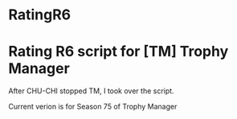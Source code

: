 # RatingR6
<h1>Rating R6 script for [TM] Trophy Manager</h1>

After CHU-CHI stopped TM, I took over the script.

Current verion is for Season 75 of Trophy Manager
